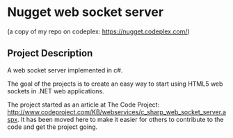 # Nugget web socket server
(a copy of my repo on codeplex: https://nugget.codeplex.com/)

## Project Description
A web socket server implemented in c#.

The goal of the projects is to create an easy way to start using HTML5 web sockets in .NET web applications.

The project started as an article at The Code Project: http://www.codeproject.com/KB/webservices/c_sharp_web_socket_server.aspx.
It has been moved here to make it easier for others to contribute to the code and get the project going.
